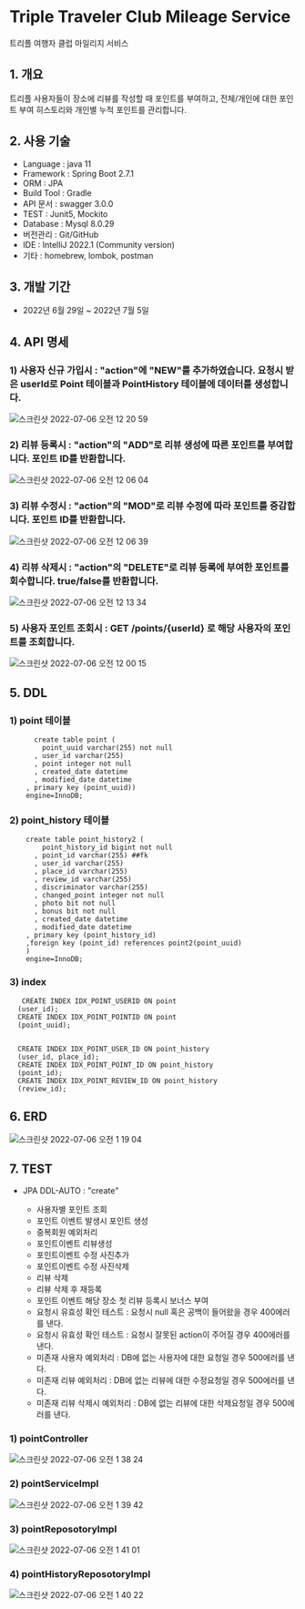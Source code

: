 # Triple Traveler Club Mileage Service
트리플 여행자 클럽 마일리지 서비스

## 1. 개요
  트리플 사용자들이 장소에 리뷰를 작성할 때 포인트를 부여하고, 전체/개인에 대한 포인트 부여 히스토리와 개인별 누적 포인트를 관리합니다.
  
 
## 2. 사용 기술
  - Language : java 11
  - Framework : Spring Boot 2.7.1
  - ORM : JPA
  - Build Tool : Gradle
  - API 문서 : swagger 3.0.0
  - TEST : Junit5, Mockito
  - Database : Mysql 8.0.29
  - 버전관리 : Git/GitHub
  - IDE : IntelliJ 2022.1 (Community version)
  - 기타 : homebrew, lombok, postman
 
 ## 3. 개발 기간
  - 2022년 6월 29일 ~ 2022년 7월 5일


## 4. API 명세

  ### 1) 사용자 신규 가입시 : "action"에 "NEW"를 추가하였습니다. 요청시 받은 userId로 Point 테이블과 PointHistory 테이블에 데이터를 생성합니다.
![스크린샷 2022-07-06 오전 12 20 59](https://user-images.githubusercontent.com/31840404/177362155-b3ba9453-ab5e-4c73-b334-c22f45fbd013.png)

  ### 2) 리뷰 등록시 : "action"의 "ADD"로 리뷰 생성에 따른 포인트를 부여합니다. 포인트 ID를 반환합니다.
![스크린샷 2022-07-06 오전 12 06 04](https://user-images.githubusercontent.com/31840404/177362172-a6d7a08d-7628-40a3-b29e-c4af90e33956.png)

  ### 3) 리뷰 수정시 : "action"의 "MOD"로 리뷰 수정에 따라 포인트를 증감합니다. 포인트 ID를 반환합니다.
![스크린샷 2022-07-06 오전 12 06 39](https://user-images.githubusercontent.com/31840404/177362201-9a07ea8a-2301-4620-b89f-b9f379cd1b94.png)

  ### 4) 리뷰 삭제시 : "action"의 "DELETE"로 리뷰 등록에 부여한 포인트를 회수합니다. true/false를 반환합니다.
![스크린샷 2022-07-06 오전 12 13 34](https://user-images.githubusercontent.com/31840404/177362224-1b1a3d4e-e354-475f-b18f-9cd794615ffe.png)

  ### 5) 사용자 포인트 조회시 : GET /points/{userId} 로 해당 사용자의 포인트를 조회합니다.
![스크린샷 2022-07-06 오전 12 00 15](https://user-images.githubusercontent.com/31840404/177363717-1d6e3aee-232e-4262-b998-b37b098235a8.png)



## 5. DDL

  ### 1) point 테이블
  
          create table point (
            point_uuid varchar(255) not null
          , user_id varchar(255)
          , point integer not null
          , created_date datetime
          , modified_date datetime
        , primary key (point_uuid))
        engine=InnoDB;
  
  ### 2) point_history 테이블

        create table point_history2 (
            point_history_id bigint not null
          , point_id varchar(255) ##fk
          , user_id varchar(255)
          , place_id varchar(255)
          , review_id varchar(255)
          , discriminator varchar(255)
          , changed_point integer not null
          , photo bit not null
          , bonus bit not null
          , created_date datetime
          , modified_date datetime
        , primary key (point_history_id)
        ,foreign key (point_id) references point2(point_uuid)
        )
        engine=InnoDB; 

  ### 3) index
 
       CREATE INDEX IDX_POINT_USERID ON point 
      (user_id);
      CREATE INDEX IDX_POINT_POINTID ON point 
      (point_uuid);


      CREATE INDEX IDX_POINT_USER_ID ON point_history 
      (user_id, place_id);
      CREATE INDEX IDX_POINT_POINT_ID ON point_history 
      (point_id);
      CREATE INDEX IDX_POINT_REVIEW_ID ON point_history 
      (review_id);





## 6. ERD

![스크린샷 2022-07-06 오전 1 19 04](https://user-images.githubusercontent.com/31840404/177372729-7bea58cb-a4b2-4bc7-9c87-aa12bdb5ebe6.png)



## 7. TEST
  * JPA DDL-AUTO : "create"
  
    - 사용자별 포인트 조회
    - 포인트 이벤트 발생시 포인트 생성
    - 중복회원 예외처리
    - 포인트이벤트 리뷰생성
    - 포인트이벤트 수정 사진추가
    - 포인트이벤트 수정 사진삭제
    - 리뷰 삭제
    - 리뷰 삭제 후 재등록
    - 포인트 이벤트 해당 장소 첫 리뷰 등록시 보너스 부여
    - 요청시 유효성 확인 테스트 : 요청시 null 혹은 공백이 들어왔을 경우 400에러를 낸다.
    - 요청시 유효성 확인 테스트 : 요청시 잘못된 action이 주어질 경우 400에러를 낸다.
    - 미존재 사용자 예외처리 : DB에 없는 사용자에 대한 요청일 경우 500에러를 낸다.
    - 미존재 리뷰 예외처리 : DB에 없는 리뷰에 대한 수정요청일 경우 500에러를 낸다.
    - 미존재 리뷰 삭제시 예외처리 : DB에 없는 리뷰에 대한 삭제요청일 경우 500에러를 낸다.

  ### 1) pointController
![스크린샷 2022-07-06 오전 1 38 24](https://user-images.githubusercontent.com/31840404/177376179-f2ae3921-6325-421a-868d-02798d4f34f4.png)

  ### 2) pointServiceImpl
![스크린샷 2022-07-06 오전 1 39 42](https://user-images.githubusercontent.com/31840404/177376182-2d8cc1af-3fc4-4007-bed2-4c778c0a8cda.png)

  ### 3) pointReposotoryImpl
![스크린샷 2022-07-06 오전 1 41 01](https://user-images.githubusercontent.com/31840404/177376190-6b40b5e2-2e30-4c73-8b44-742960a5fe1a.png)

  ### 4) pointHistoryReposotoryImpl
![스크린샷 2022-07-06 오전 1 40 22](https://user-images.githubusercontent.com/31840404/177376184-32073e8f-51f5-45f0-a90b-ae182360bc22.png)

